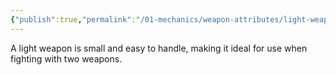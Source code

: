 ```yaml
---
{"publish":true,"permalink":"/01-mechanics/weapon-attributes/light-weapon-property/"}
---
```


A light weapon is small and easy to handle, making it ideal for use when fighting with two weapons.